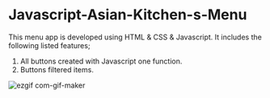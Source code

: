 # Javascript-Asian-Kitchen-s-Menu
This menu app is developed using HTML & CSS & Javascript. It includes the following listed features;
1. All buttons created with Javascript one function.
2. Buttons filtered items.

![ezgif com-gif-maker](https://user-images.githubusercontent.com/81578763/150695010-7a32d146-ce98-4a3a-8b33-9de05a24a949.gif)
